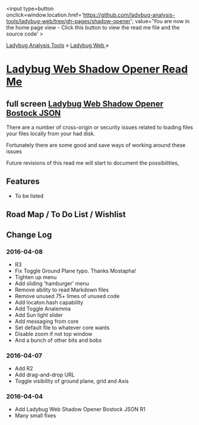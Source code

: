 ﻿
<span style=display:none; >[You are now in a GitHub source code view - click this link to view the home page]( http://ladybug-analysis-tools.github.io/ladybug-web/#shadow-opener/readme.md "View file as a web page." ) </span>
<input type=button onclick=window.location.href='https://github.com/ladybug-analysis-tools/ladybug-web/tree/gh-pages/shadow-opener'; 
value='You are now in the home page view - Click this button to view the read me file and the source code' >

[Ladybug Analysis Tools]( http://ladybug-analysis-tools.github.io/ ) » [Ladybug Web ]( http://ladybug-analysis-tools.github.io/ladybug-web/ ) »


[Ladybug Web Shadow Opener Read Me]( #shadow-opener/readme.md )
===

## full screen [Ladybug Web Shadow Opener Bostock JSON]( http://ladybug-analysis-tools.github.io/ladybug-web/shadow-opener/ )

There are a number of cross-origin or security issues related to loading files your files locally from your had disk.

Fortunately there are some good and save ways of working around these issues

Future revisions of this read me will start to document the possibilities,

## Features

* To be listed


## Road Map / To Do List / Wishlist




## Change Log


### 2016-04-08

* R3
* Fix Toggle Ground Plane typo. Thanks Mostapha!
* Tighten up menu
* Add sliding 'hamburger' menu
* Remove ability to read Markdown files
* Remove unused 75+ limes of unused code
* Add locaton.hash capability
* Add Toggle Analemma
* Add Sun light slider
* Add messaging from core
* Set default file to whatever core wants
* Disable zoom if not top window
* And a bunch of other bits and bobs


### 2016-04-07

* Add R2
* Add drag-and-drop URL
* Toggle visibility of ground plane, grid and Axis

### 2016-04-04

* Add Ladybug Web Shadow Opener Bostock JSON R1
* Many small fixes
